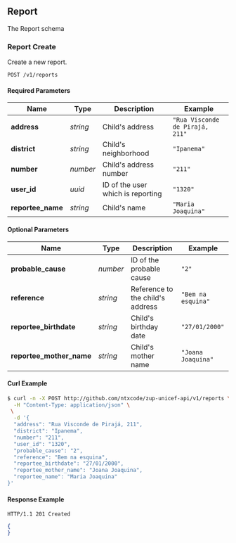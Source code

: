 ## <a name="resource-report"></a>Report

The Report schema

### Report Create

Create a new report.

```
POST /v1/reports
```

#### Required Parameters

| Name | Type | Description | Example |
| ------- | ------- | ------- | ------- |
| **address** | *string* | Child's address | `"Rua Visconde de Pirajá, 211"` |
| **district** | *string* | Child's neighborhood | `"Ipanema"` |
| **number** | *number* | Child's address number | `"211"` |
| **user_id** | *uuid* | ID of the user which is reporting | `"1320"` |
| **reportee_name** | *string* | Child's name | `"Maria Joaquina"` |


#### Optional Parameters

| Name | Type | Description | Example |
| ------- | ------- | ------- | ------- |
| **probable_cause** | *number* | ID of the probable cause | `"2"` |
| **reference** | *string* | Reference to the child's address | `"Bem na esquina"` |
| **reportee_birthdate** | *string* | Child's birthday date | `"27/01/2000"` |
| **reportee_mother_name** | *string* | Child's mother name | `"Joana Joaquina"` |


#### Curl Example

```bash
$ curl -n -X POST http://github.com/ntxcode/zup-unicef-api/v1/reports \
  -H "Content-Type: application/json" \
 \
  -d '{
  "address": "Rua Visconde de Pirajá, 211",
  "district": "Ipanema",
  "number": "211",
  "user_id": "1320",
  "probable_cause": "2",
  "reference": "Bem na esquina",
  "reportee_birthdate": "27/01/2000",
  "reportee_mother_name": "Joana Joaquina",
  "reportee_name": "Maria Joaquina"
}'
```


#### Response Example

```
HTTP/1.1 201 Created
```

```json
{
}
```


